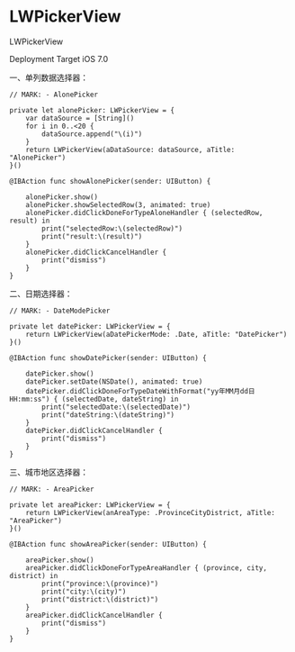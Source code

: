 # LWPickerView
LWPickerView

Deployment Target iOS 7.0

一、单列数据选择器：

    // MARK: - AlonePicker

    private let alonePicker: LWPickerView = {
        var dataSource = [String]()
        for i in 0..<20 {
            dataSource.append("\(i)")
        }
        return LWPickerView(aDataSource: dataSource, aTitle: "AlonePicker")
    }()

    @IBAction func showAlonePicker(sender: UIButton) {

        alonePicker.show()
        alonePicker.showSelectedRow(3, animated: true)
        alonePicker.didClickDoneForTypeAloneHandler { (selectedRow, result) in
            print("selectedRow:\(selectedRow)")
            print("result:\(result)")
        }
        alonePicker.didClickCancelHandler { 
            print("dismiss")
        }
    }


二、日期选择器：

    // MARK: - DateModePicker

    private let datePicker: LWPickerView = {
        return LWPickerView(aDatePickerMode: .Date, aTitle: "DatePicker")
    }()

    @IBAction func showDatePicker(sender: UIButton) {

        datePicker.show()
        datePicker.setDate(NSDate(), animated: true)
        datePicker.didClickDoneForTypeDateWithFormat("yy年MM月dd日 HH:mm:ss") { (selectedDate, dateString) in
            print("selectedDate:\(selectedDate)")
            print("dateString:\(dateString)")
        }
        datePicker.didClickCancelHandler {
            print("dismiss")
        }
    }


三、城市地区选择器：

    // MARK: - AreaPicker

    private let areaPicker: LWPickerView = {
        return LWPickerView(anAreaType: .ProvinceCityDistrict, aTitle: "AreaPicker")
    }()

    @IBAction func showAreaPicker(sender: UIButton) {

        areaPicker.show()
        areaPicker.didClickDoneForTypeAreaHandler { (province, city, district) in
            print("province:\(province)")
            print("city:\(city)")
            print("district:\(district)")
        }
        areaPicker.didClickCancelHandler {
            print("dismiss")
        }
    }


